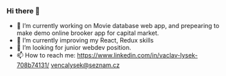 ### Hi there 👋
- 🔭 I’m currently working on Movie database web app, and prepearing to make demo online brooker app for capital market.
- 🌱 I’m currently improving my React, Redux skills
- 🤔 I’m looking for junior webdev  position.
- 📫 How to reach me: https://www.linkedin.com/in/vaclav-lysek-708b74131/ vencalysek@seznam.cz

<!--
**vencalysek/vencalysek** is a ✨ _special_ ✨ repository because its `README.md` (this file) appears on your GitHub profile.

Here are some ideas to get you started:


- 👯 I’m looking to collaborate on ...

- 💬 Ask me about ...
- 📫 How to reach me: ...
- 😄 Pronouns: ...
- ⚡ Fun fact: ...
-->
